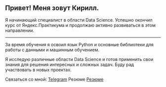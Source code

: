 Привет! Меня зовут Кирилл.
---
Я начинающий специалист в области Data Science. Успешно окончил курс от Яндекс.Практикума и продолжаю активно развиваться в этом направлении.

---

За время обучения я освоил язык Python и основные библиотеки для работы с данными и машинным обучением.

Я исследую различные области Data Science и готов применить свои знания для решения интересных и сложных задач. Буду рад участвовать в новых проектах.

Связаться со мной:
[Telegram](https://t.me/prozorovpro)
Резюме
[Резюме](https://t.me/prozorovpro)